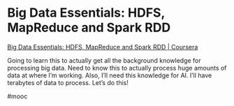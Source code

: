 # Big Data Essentials: HDFS, MapReduce and Spark RDD
[Big Data Essentials: HDFS, MapReduce and Spark RDD | Coursera](https://www.coursera.org/learn/big-data-essentials)

Going to learn this to actually get all the background knowledge for processing big data. Need to know this to actually process huge amounts of data at where I’m working. Also, I’ll need this knowledge for AI. I’ll have terabytes of data to process. Let’s do this!

#mooc